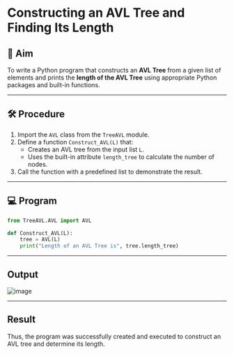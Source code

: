 # Constructing an AVL Tree and Finding Its Length

## 📌 Aim
To write a Python program that constructs an **AVL Tree** from a given list of elements and prints the **length of the AVL Tree** using appropriate Python packages and built-in functions.

---

## 🛠 Procedure
1. Import the `AVL` class from the `TreeAVL` module.
2. Define a function `Construct_AVL(L)` that:
   - Creates an AVL tree from the input list `L`.
   - Uses the built-in attribute `length_tree` to calculate the number of nodes.
3. Call the function with a predefined list to demonstrate the result.

---

## 💻 Program

```python
from TreeAVL.AVL import AVL

def Construct_AVL(L):
    tree = AVL(L)
    print("Length of an AVL Tree is", tree.length_tree)
```
---
## Output

![image](https://github.com/user-attachments/assets/59413218-b0b0-4d61-8bcb-154e216b0253)

---
## Result

Thus, the program was successfully created and executed to construct an AVL tree and determine its length.



